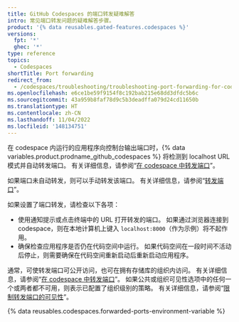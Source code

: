 ```yaml
---
title: GitHub Codespaces 的端口转发疑难解答
intro: 常见端口转发问题的疑难解答步骤。
product: '{% data reusables.gated-features.codespaces %}'
versions:
  fpt: '*'
  ghec: '*'
type: reference
topics:
  - Codespaces
shortTitle: Port forwarding
redirect_from:
  - /codespaces/troubleshooting/troubleshooting-port-forwarding-for-codespaces
ms.openlocfilehash: e6ce1be59f9154f8c192bab215e68dd3dfdc5b6c
ms.sourcegitcommit: 43a959b8faf78d9c5b3deadffa079d24cd11650b
ms.translationtype: HT
ms.contentlocale: zh-CN
ms.lasthandoff: 11/04/2022
ms.locfileid: '148134751'
---
```

在 codespace 内运行的应用程序向控制台输出端口时，{% data variables.product.prodname_github_codespaces %} 将检测到 localhost URL 模式并自动转发端口。 有关详细信息，请参阅“[在 	codespace 中转发端口](/codespaces/developing-in-codespaces/forwarding-ports-in-your-codespace)”。

如果端口未自动转发，则可以手动转发该端口。 有关详细信息，请参阅“[转发端口](/codespaces/developing-in-codespaces/forwarding-ports-in-your-codespace#forwarding-a-port)”。

如果设置了端口转发，请检查以下各项：

- 使用通知提示或点击终端中的 URL 打开转发的端口。 如果通过浏览器连接到 codespace，则在本地计算机上键入 `localhost:8000`（作为示例）将不起作用。
- 确保检查应用程序是否仍在代码空间中运行。 如果代码空间在一段时间不活动后停止，则需要确保在代码空间重新启动后重新启动应用程序。

通常，可使转发端口可公开访问，也可在拥有存储库的组织内访问。 有关详细信息，请参阅“[在 	codespace 中转发端口](/codespaces/developing-in-codespaces/forwarding-ports-in-your-codespace)”。 如果公共或组织可见性选项中的任何一个或两者都不可用，则表示已配置了组织级别的策略。 有关详细信息，请参阅“[限制转发端口的可见性](/codespaces/managing-codespaces-for-your-organization/restricting-the-visibility-of-forwarded-ports)”。

{% data reusables.codespaces.forwarded-ports-environment-variable %}
